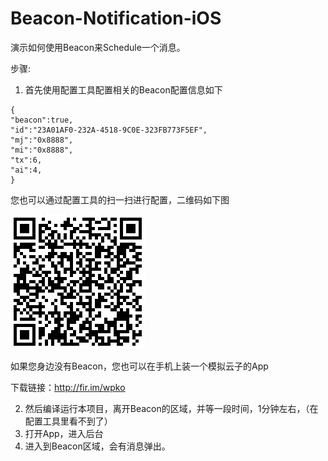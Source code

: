 # Beacon-Notification-iOS
演示如何使用Beacon来Schedule一个消息。

步骤:

1. 首先使用配置工具配置相关的Beacon配置信息如下

```
{
"beacon":true,
"id":"23A01AF0-232A-4518-9C0E-323FB773F5EF",
"mj":"0x8888",
"mi":"0x8888",
"tx":6,
"ai":4,
}
```

您也可以通过配置工具的扫一扫进行配置，二维码如下图

 ![image](https://raw.githubusercontent.com/Sensoro/Beacon-Notification-iOS/master/Resources/Notification.JPG)

如果您身边没有Beacon，您也可以在手机上装一个模拟云子的App

下载链接：http://fir.im/wpko

2. 然后编译运行本项目，离开Beacon的区域，并等一段时间，1分钟左右，（在配置工具里看不到了）
3. 打开App，进入后台
4. 进入到Beacon区域，会有消息弹出。





